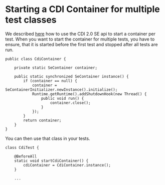 # Starting a CDI Container for multiple test classes

We described [here](cdi-unit-test.md) how to use the CDI 2.0 SE api to start a container per test.
When you want to start the container for multiple tests, you have to ensure,
that it is started before the first test and stopped after all tests are run.

```
public class CdiContainer {

    private static SeContainer container;

    public static synchronized SeContainer instance() {
        if (container == null) {
            container = SeContainerInitializer.newInstance().initialize();
            Runtime.getRuntime().addShutdownHook(new Thread() {
                public void run() {
                    container.close();
                }
            });
        }
        return container;
    }
}
```

You can then use that class in your tests.

```
class CdiTest {

    @BeforeAll
    static void startCdiContainer() {
        cdiContainer = CdiContainer.instance();
    }
    
    ...
```
